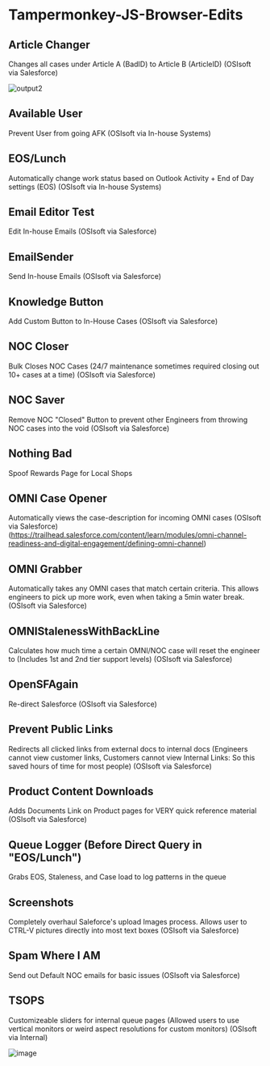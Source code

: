 # Tampermonkey-JS-Browser-Edits
## Article Changer
Changes all cases under Article A (BadID) to Article B (ArticleID) (OSIsoft via Salesforce)

![output2](https://github.com/Connor9994/Tampermonkey-JS-Browser-Edits/assets/39637206/96c7b1d8-45ff-4e7e-83ad-a7e0a04f1227)

## Available User

Prevent User from going AFK (OSIsoft via In-house Systems)

## EOS/Lunch

Automatically change work status based on Outlook Activity + End of Day settings (EOS) (OSIsoft via In-house Systems)

## Email Editor Test

Edit In-house Emails (OSIsoft via Salesforce)

## EmailSender

Send In-house Emails (OSIsoft via Salesforce)

## Knowledge Button

Add Custom Button to In-House Cases (OSIsoft via Salesforce) 

## NOC Closer

Bulk Closes NOC Cases (24/7 maintenance sometimes required closing out 10+ cases at a time) (OSIsoft via Salesforce)

## NOC Saver

Remove NOC "Closed" Button to prevent other Engineers from throwing NOC cases into the void (OSIsoft via Salesforce)

## Nothing Bad

Spoof Rewards Page for Local Shops 

## OMNI Case Opener

Automatically views the case-description for incoming OMNI cases 
(OSIsoft via Salesforce) (https://trailhead.salesforce.com/content/learn/modules/omni-channel-readiness-and-digital-engagement/defining-omni-channel)

## OMNI Grabber

Automatically takes any OMNI cases that match certain criteria. This allows engineers to pick up more work, even when taking a 5min water break. (OSIsoft via Salesforce)

## OMNIStalenessWithBackLine

Calculates how much time a certain OMNI/NOC case will reset the engineer to (Includes 1st and 2nd tier support levels) (OSIsoft via Salesforce)

## OpenSFAgain

Re-direct Salesforce (OSIsoft via Salesforce)

## Prevent Public Links

Redirects all clicked links from external docs to internal docs (Engineers cannot view customer links, Customers cannot view Internal Links: So this saved hours of time for most people) (OSIsoft via Salesforce)

## Product Content Downloads

Adds Documents Link on Product pages for VERY quick reference material (OSIsoft via Salesforce)

## Queue Logger (Before Direct Query in "EOS/Lunch")

Grabs EOS, Staleness, and Case load to log patterns in the queue

## Screenshots

Completely overhaul Saleforce's upload Images process. Allows user to CTRL-V pictures directly into most text boxes (OSIsoft via Salesforce)

## Spam Where I AM

Send out Default NOC emails for basic issues (OSIsoft via Salesforce)

## TSOPS

Customizeable sliders for internal queue pages (Allowed users to use vertical monitors or weird aspect resolutions for custom monitors) (OSIsoft via Internal)

![image](https://github.com/Connor9994/Tampermonkey-JS-Browser-Edits/assets/39637206/13377021-376b-46e6-8584-b8e616a80248)
